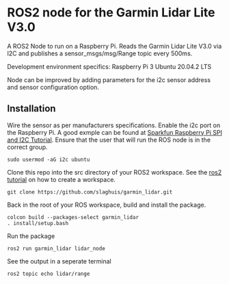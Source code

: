 # ROS2 node for the Garmin Lidar Lite V3.0
A ROS2 Node to run on a Raspberry Pi.  Reads the Garmin Lidar Lite V3.0 via I2C and publishes a sensor_msgs/msg/Range topic every 500ms.

Development environment specifics:
Raspberry Pi 3
Ubuntu 20.04.2 LTS

Node can be improved by adding parameters for the i2c sensor address and sensor configuration option.

## Installation
Wire the sensor as per manufacturers specifications.  Enable the i2c port on the Raspberry Pi.  A good exmple can be found at [Sparkfun Raspberry Pi SPI and I2C Tutorial](https://learn.sparkfun.com/tutorials/saprberry-pi-spi-and-i2c-tutorial/all).  Ensure that the user that will run the ROS node is in the correct group.
```
sudo usermod -aG i2c ubuntu
```

Clone this repo into the src directory of your ROS2 workspace. See the [ros2 tutorial](https://docs.ros.org/en/foxy/Tutorials/Workspace/Creating-A-Workspace.html) on how to create a workspace.
```
git clone https://github.com/slaghuis/garmin_lidar.git
```
Back in the root of your ROS workspace, build and install the package.  
```
colcon build --packages-select garmin_lidar
. install/setup.bash
```
Run the package
```
ros2 run garmin_lidar lidar_node
```
See the output in a seperate terminal
```
ros2 topic echo lidar/range
```
